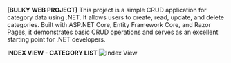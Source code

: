 **[BULKY WEB PROJECT]** 
This project is a simple CRUD application for category data using .NET. It allows users to create, read, update, and delete categories. Built with ASP.NET Core, Entity Framework Core, and Razor Pages, it demonstrates basic CRUD operations and serves as an excellent starting point for .NET developers.

  **INDEX VIEW - CATEGORY LIST**
  ![Index View](https://github.com/devzainn/NetProject/assets/174663275/065afc48-c48d-463a-bb95-5e90778101a1)
